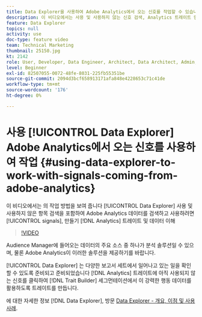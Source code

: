 ```yaml
---
title: Data Explorer을 사용하여 Adobe Analytics에서 오는 신호를 작업할 수 있습니다
description: 이 비디오에서는 사용 및 사용하지 않는 신호 검색, Analytics 트레이트 만들기, 데이터 이해 등 Adobe Analytics 데이터를 검색하고 사용하기 위해 Data Explorer에서 작업하는 방법을 보여줍니다.
feature: Data Explorer
topics: null
activity: use
doc-type: feature video
team: Technical Marketing
thumbnail: 25150.jpg
kt: 2142
role: User, Developer, Data Engineer, Architect, Data Architect, Admin, Leader
level: Beginner
exl-id: 82507055-0072-48fe-8031-225fb55351be
source-git-commit: 2094d3bcf658913171afa848e4228653c71c41de
workflow-type: tm+mt
source-wordcount: '176'
ht-degree: 0%

---
```


# 사용 [!UICONTROL Data Explorer] Adobe Analytics에서 오는 신호를 사용하여 작업 {#using-data-explorer-to-work-with-signals-coming-from-adobe-analytics}

이 비디오에서는 의 작업 방법을 보여 줍니다 [!UICONTROL Data Explorer] 사용 및 사용하지 않은 항목 검색을 포함하여 Adobe Analytics 데이터를 검색하고 사용하려면 [!UICONTROL signals], 만들기 [!DNL Analytics] 트레이트 및 데이터 이해

>[!VIDEO](https://video.tv.adobe.com/v/25150/?quality=12)

Audience Manager에 들어오는 데이터의 주요 소스 중 하나가 분석 솔루션일 수 있으며, 물론 Adobe Analytics이 이러한 솔루션을 제공하기를 바랍니다.

[!UICONTROL Data Explorer] 는 다양한 보고서 세트에서 일어나고 있는 일을 확인할 수 있도록 준비되고 준비되었습니다 [!DNL Analytics] 트레이트에 아직 사용되지 않는 신호를 클릭하여 [!DNL Trait Builder] 세그먼테이션에서 이 강력한 행동 데이터를 활용하도록 트레이트를 만듭니다.

에 대한 자세한 정보 [!DNL Data Explorer], 방문 [Data Explorer - 개요, 이점 및 사용 사례](https://experienceleague.adobe.com/docs/audience-manager/user-guide/features/data-explorer/data-explorer-overview.html?lang=en).
